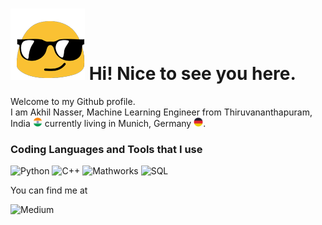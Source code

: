 # ![alt text](tenor.gif "Title") Hi! Nice to see you here.

Welcome to my Github profile. \
I am Akhil Nasser, Machine Learning Engineer from Thiruvananthapuram, India <img src="india.png" alt="indian flag" width="15"/> currently living in Munich, Germany <img src="germany.png" alt="german flag" width="15"/>.

### Coding Languages and Tools that I use

<img src="https://img.shields.io/badge/-python-blue?logo=Python&logoColor=yellow&style=flat-square" alt="Python" /> <img src="https://img.shields.io/badge/-C++-87CEFA?logo=c%2B%2B&logoColor=white&style=flat-square" alt="C++" /> <img src="https://img.shields.io/badge/-Mathworks-00BFFF?logo=Mathworks&logoColor=FF0000&style=flat-square" alt="Mathworks" /> <img src="https://img.shields.io/badge/-Microsoft%20SQL%20Server-FF4500?logo=microsoft%20sql%20server&logoColor=DCDCDC&style=flat-square" alt="SQL" /> 




You can find me at

<img src="https://img.shields.io/badge/Medium-12100E?style=for-the-badge&logo=medium&logoColor=white&style=flat-square" alt="Medium" /> 

<!---
akhilnas/akhilnas is a ✨ special ✨ repository because its `README.md` (this file) appears on your GitHub profile.
You can click the Preview link to take a look at your changes.
--->
